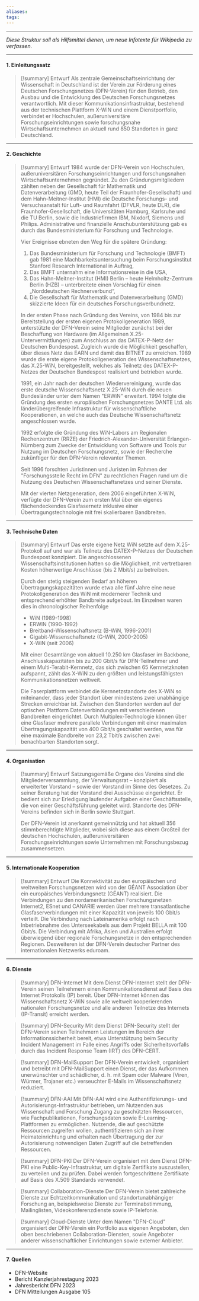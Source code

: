 ```yaml
---
aliases: 
tags:
---
```


***
*Diese Struktur soll als Hilfsmittel dienen, um neue Infotexte für Wikipedia zu verfassen.*
***

#### 1. Einleitungssatz

> [!summary] Entwurf
> Als zentrale Gemeinschaftseinrichtung der Wissenschaft in Deutschland ist der Verein zur Förderung eines Deutschen Forschungsnetzes (DFN-Verein) für den Betrieb, den Ausbau und die Entwicklung des Deutschen Forschungsnetzes verantwortlich. Mit dieser Kommunikationsinfrastruktur, bestehend aus der technischen Plattform X-WiN und einem Dienstportfolio, verbindet er Hochschulen, außeruniversitäre Forschungseinrichtungen sowie forschungsnahe Wirtschaftsunternehmen an aktuell rund 850 Standorten in ganz Deutschland. 

***

#### 2. Geschichte

> [!summary] Entwurf 
> 1984 wurde der DFN-Verein von Hochschulen, außeruniversitären Forschungseinrichtungen und forschungsnahen Wirtschaftsunternehmen gegründet. Zu den Gründungsmitgliedern zählten neben der Gesellschaft für Mathematik und Datenverarbeitung (GMD, heute Teil der Fraunhofer-Gesellschaft) und dem Hahn-Meitner-Institut (HMI) die Deutsche Forschungs- und Versuchsanstalt für Luft- und Raumfahrt (DFVLR, heute DLR), die Fraunhofer-Gesellschaft, die Universitäten Hamburg, Karlsruhe und die TU Berlin, sowie die Industriefirmen IBM, Nixdorf, Siemens und Philips. Administrative und finanzielle Anschubunterstützung gab es durch das Bundesministerium für Forschung und Technologie.
> 
> Vier Ereignisse ebneten den Weg für die spätere Gründung:
> 1. Das Bundesministerium für Forschung und Technologie (BMFT) gab 1981 eine Machbarkeitsuntersuchung beim Forschungsinstitut Stanford Research International in Auftrag,
> 2. Das BMFT unternahm eine Informationsreise in die USA,
> 3. Das Hahn-Meitner-Institut (HMI) Berlin – heute Helmholtz-Zentrum Berlin (HZB) – unterbreitete einen Vorschlag für einen „Norddeutschen Rechnerverbund“,
> 4. Die Gesellschaft für Mathematik und Datenverarbeitung (GMD) skizzierte Ideen für ein deutsches Forschungsverbundnetz.
> 
> In der ersten Phase nach Gründung des Vereins, von 1984 bis zur Bereitstellung der ersten eigenen Protokollgeneration 1989, unterstützte der DFN-Verein seine Mitglieder zunächst bei der Beschaffung von Hardware (im Allgemeinen X.25-Untervermittlungen) zum Anschluss an das DATEX-P-Netz der Deutschen Bundespost. Zugleich wurde die Möglichkeit geschaffen, über dieses Netz das EARN und damit das BITNET zu erreichen. 1989 wurde die erste eigene Protokollgeneration des Wissenschaftsnetzes, das X.25-WiN, bereitgestellt, welches als Teilnetz des DATEX-P-Netzes der Deutschen Bundespost realisiert und betrieben wurde.
> 
> 1991, ein Jahr nach der deutschen Wiedervereinigung, wurde das erste deutsche Wissenschaftsnetz X.25-WiN durch die neuen Bundesländer unter dem Namen "ERWiN" erweitert. 1994 folgte die Gründung des ersten europäischen Forschungsnetzes DANTE Ltd. als länderübergreifende Infrastruktur für wissenschaftliche Kooperationen, an welche auch das Deutsche Wissenschaftsnetz angeschlossen wurde.
> 
> 1992 erfolgte die Gründung des WiN-Labors am Regionalen Rechenzentrum (RRZE) der Friedrich-Alexander-Universität Erlangen-Nürnberg zum Zwecke der Entwicklung von Software und Tools zur Nutzung im Deutschen Forschungsnetz, sowie der Recherche zukünftiger für den DFN-Verein relevanter Themen.
> 
> Seit 1996 forschten Juristinnen und Juristen im Rahmen der "Forschungsstelle Recht im DFN" zu rechtlichen Fragen rund um die Nutzung des Deutschen Wissenschaftsnetzes und seiner Dienste.
> 
> Mit der vierten Netzgeneration, dem 2006 eingeführten X-WiN, verfügte der DFN-Verein zum ersten Mal über ein eigenes flächendeckendes Glasfasernetz inklusive einer Übertragungstechnologie mit frei skalierbaren Bandbreiten.

***

#### 3. Technische Daten

> [!summary] Entwurf 
> Das erste eigene Netz WiN setzte auf dem X.25-Protokoll auf und war als Teilnetz des DATEX-P-Netzes der Deutschen Bundespost konzipiert. Die angeschlossenen Wissenschaftsinstitutionen hatten so die Möglichkeit, mit vertretbaren Kosten höherwertige Anschlüsse (bis 2 Mbit/s) zu betreiben.
> 
> Durch den stetig steigenden Bedarf an höheren Übertragungskapazitäten wurde etwa alle fünf Jahre eine neue Protokollgeneration des WiN mit modernerer Technik und entsprechend erhöhter Bandbreite aufgebaut. Im Einzelnen waren dies in chronologischer Reihenfolge
> 
> - WiN (1989-1998)
> - ERWIN (1990-1992)
> - Breitband-Wissenschaftsnetz (B-WiN, 1996-2001)
> - Gigabit-Wissenschaftsnetz (G-WiN, 2000-2005)
> - X-WiN (seit 2006)
> 
> Mit einer Gesamtlänge von aktuell 10.250 km Glasfaser im Backbone, Anschlusskapazitäten bis zu 200 Gbit/s für DFN-Teilnehmer und einem Multi-Terabit-Kernnetz, das sich zwischen 65 Kernnetzknoten aufspannt, zählt das X-WiN zu den größten und leistungsfähigsten Kommunikationsnetzen weltweit.
> 
> Die Faserplattform verbindet die Kernnetzstandorte des X-WiN so miteinander, dass jeder Standort über mindestens zwei unabhängige Strecken erreichbar ist. Zwischen den Standorten werden auf der optischen Plattform Datenverbindungen mit verschiedenen Bandbreiten eingerichtet. Durch Multiplex-Technologie können über eine Glasfaser mehrere parallele Verbindungen mit einer maximalen Übertragungskapazität von 400 Gbit/s geschaltet werden, was für eine maximale Bandbreite von 23,2 Tbit/s zwischen zwei benachbarten Standorten sorgt.

***

#### 4. Organisation

> [!summary] Entwurf 
> Satzungsgemäße Organe des Vereins sind die Mitgliederversammlung, der Verwaltungsrat – konzipiert als erweiterter Vorstand – sowie der Vorstand im Sinne des Gesetzes. Zu seiner Beratung hat der Vorstand drei Ausschüsse eingerichtet. Er bedient sich zur Erledigung laufender Aufgaben einer Geschäftsstelle, die von einer Geschäftsführung geleitet wird. Standorte des DFN-Vereins befinden sich in Berlin sowie Stuttgart.
> 
> Der DFN-Verein ist anerkannt gemeinnützig und hat aktuell 356 stimmberechtigte Mitglieder, wobei sich diese aus einem Großteil der deutschen Hochschulen, außeruniversitären Forschungseinrichtungen sowie Unternehmen mit Forschungsbezug zusammensetzen.

***

#### 5. Internationale Kooperation

> [!summary] Entwurf 
> Die Konnektivität zu den europäischen und weltweiten Forschungsnetzen wird von der GÉANT Association über ein europäisches Verbindungsnetz (GÉANT) realisiert. Die Verbindungen zu den nordamerikanischen Forschungsnetzen Internet2, ESnet und CANARIE werden über mehrere transatlantische Glasfaserverbindungen mit einer Kapazität von jeweils 100 Gbit/s verteilt. Die Verbindung nach Lateinamerika erfolgt nach Inbetriebnahme des Unterseekabels aus dem Projekt BELLA mit 100 Gbit/s.
> Die Verbindung mit Afrika, Asien und Australien erfolgt überwiegend über regionale Forschungsnetze in den entsprechenden Regionen.
> Desweiteren ist der DFN-Verein deutscher Partner des internationalen Netzwerks eduroam.

***

#### 6. Dienste

> [!summary] DFN-Internet 
> Mit dem Dienst DFN-Internet stellt der DFN-Verein seinen Teilnehmern einen Kommunikationsdienst auf Basis des Internet Protokolls (IP) bereit. Über DFN-Internet können das Wissenschaftsnetz X-WiN sowie alle weltweit kooperierenden nationalen Forschungsnetze und alle anderen Teilnetze des Internets (IP-Transit) erreicht werden.

> [!summary] DFN-Security 
> Mit dem Dienst DFN-Security stellt der DFN-Verein seinen Teilnehmern Leistungen im Bereich der Informationssicherheit bereit, etwa Unterstützung beim Security Incident Management im Falle eines Angriffs oder Sicherheitsvorfalls durch das Incident Response Team (IRT) des DFN-CERT.

> [!summary] DFN-MailSupport 
> Der DFN-Verein entwickelt, organisiert und betreibt mit DFN-MailSupport einen Dienst, der das Aufkommen unerwünschter und schädlicher, d. h. mit Spam oder Malware (Viren, Würmer, Trojaner etc.) verseuchter E-Mails im Wissenschaftsnetz reduziert. 

> [!summary] DFN-AAI 
> Mit DFN-AAI wird eine Authentifizierungs- und Autorisierungs-Infrastruktur betrieben, um Nutzenden aus Wissenschaft und Forschung Zugang zu geschützten Ressourcen, wie Fachpublikationen, Forschungsdaten sowie E-Learning-Plattformen zu ermöglichen. Nutzende, die auf geschützte Ressourcen zugreifen wollen, authentifizieren sich an ihrer Heimateinrichtung und erhalten nach Übertragung der zur Autorisierung notwendigen Daten Zugriff auf die betreffenden Ressourcen.

> [!summary] DFN-PKI 
> Der DFN-Verein organisiert mit dem Dienst DFN-PKI eine Public-Key-Infrastruktur, um digitale Zertifikate auszustellen, zu verteilen und zu prüfen. Dabei werden fortgeschrittene Zertifikate auf Basis des X.509 Standards verwendet.

> [!summary] Collaboration-Dienste
> Der DFN-Verein bietet zahlreiche Dienste zur Echtzeitkommunikation und standortunabhängiger Forschung an, beispielsweise Dienste zur Terminabstimmung, Mailinglisten, Videokonferenzdienste sowie IP-Telefonie.

> [!summary] Cloud-Dienste
> Unter dem Namen "DFN-Cloud" organisiert der DFN-Verein ein Portfolio aus eigenen Angeboten, den oben beschriebenen Collaboration-Diensten, sowie Angeboter anderer wissenschaftlicher Einrichtungen sowie externer Anbieter.

***

#### 7. Quellen

- DFN-Website
- Bericht Kanzlerjahrestagung 2023
- Jahresbericht DFN 2023
- DFN Mitteilungen Ausgabe 105